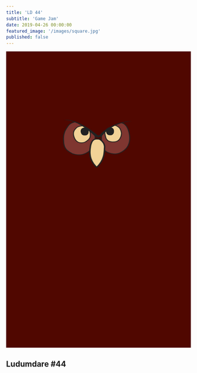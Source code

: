 ```yaml
---
title: 'LD 44'
subtitle: 'Game Jam'
date: 2019-04-26 00:00:00
featured_image: '/images/square.jpg'
published: false
---
```


![](/images/sidebar.jpg)

## Ludumdare #44

